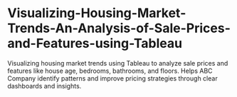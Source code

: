 # Visualizing-Housing-Market-Trends-An-Analysis-of-Sale-Prices-and-Features-using-Tableau
Visualizing housing market trends using Tableau to analyze sale prices and features like house age, bedrooms, bathrooms, and floors. Helps ABC Company identify patterns and improve pricing strategies through clear dashboards and insights.

